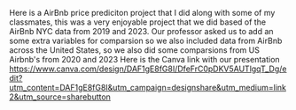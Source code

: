 Here is a AirBnb price prediciton project that I did along with some of my classmates, this was a very enjoyable project that we did based of the AirBnb NYC data from 2019 and 2023. 
Our professor asked us to add an some extra variables for comparsion so we also included data from AirBnb across the United States, so we also did some comparsions from US Airbnb's from 2020 and 2023
Here is the Canva link with our presentation https://www.canva.com/design/DAF1gE8fG8I/DfeFrC0pDKV5AUTlgqT_Dg/edit?utm_content=DAF1gE8fG8I&utm_campaign=designshare&utm_medium=link2&utm_source=sharebutton
